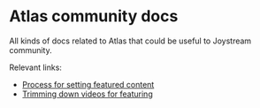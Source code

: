 # Atlas community docs

All kinds of docs related to Atlas that could be useful to Joystream community.

Relevant links:

- [Process for setting featured content](featured-content.md)
- [Trimming down videos for featuring](trimming-video-files.md)
